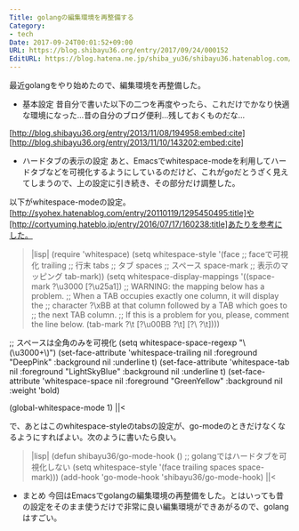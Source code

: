 ```yaml
---
Title: golangの編集環境を再整備する
Category:
- tech
Date: 2017-09-24T00:01:52+09:00
URL: https://blog.shibayu36.org/entry/2017/09/24/000152
EditURL: https://blog.hatena.ne.jp/shiba_yu36/shibayu36.hatenablog.com/atom/entry/8599973812300823474
---
```


最近golangをやり始めたので、編集環境を再整備した。

* 基本設定
昔自分で書いた以下の二つを再度やったら、これだけでかなり快適な環境になった...昔の自分のブログ便利...残しておくものだな...

[http://blog.shibayu36.org/entry/2013/11/08/194958:embed:cite]
[http://blog.shibayu36.org/entry/2013/11/10/143202:embed:cite]

* ハードタブの表示の設定
あと、Emacsでwhitespace-modeを利用してハードタブなどを可視化するようにしているのだけど、これがgoだとうざく見えてしまうので、上の設定に引き続き、その部分だけ調整した。


以下がwhitespace-modeの設定。[http://syohex.hatenablog.com/entry/20110119/1295450495:title]や[http://cortyuming.hateblo.jp/entry/2016/07/17/160238:title]あたりを参考にした。
>|lisp|
(require 'whitespace)
(setq whitespace-style
      '(face       ;; faceで可視化
        trailing   ;; 行末
        tabs       ;; タブ
        spaces     ;; スペース
        space-mark ;; 表示のマッピング
        tab-mark))
(setq whitespace-display-mappings
      '((space-mark ?\u3000 [?\u25a1])
        ;; WARNING: the mapping below has a problem.
        ;; When a TAB occupies exactly one column, it will display the
        ;; character ?\xBB at that column followed by a TAB which goes to
        ;; the next TAB column.
        ;; If this is a problem for you, please, comment the line below.
        (tab-mark ?\t [?\u00BB ?\t] [?\\ ?\t])))

;; スペースは全角のみを可視化
(setq whitespace-space-regexp "\\(\u3000+\\)")
(set-face-attribute 'whitespace-trailing nil
                    :foreground "DeepPink"
                    :background nil
                    :underline t)
(set-face-attribute 'whitespace-tab nil
                    :foreground "LightSkyBlue"
                    :background nil
                    :underline t)
(set-face-attribute 'whitespace-space nil
                    :foreground "GreenYellow"
                    :background nil
                    :weight 'bold)

(global-whitespace-mode 1)
||<


で、あとはこのwhitespace-styleのtabsの設定が、go-modeのときだけなくなるようにすればよい。次のように書いたら良い。
>|lisp|
(defun shibayu36/go-mode-hook ()
  ;; golangではハードタブを可視化しない
  (setq whitespace-style
      '(face
        trailing
        spaces
        space-mark)))
(add-hook 'go-mode-hook 'shibayu36/go-mode-hook)
||<

* まとめ
今回はEmacsでgolangの編集環境の再整備をした。とはいっても昔の設定をそのまま使うだけで非常に良い編集環境ができあがるので、golangはすごい。
